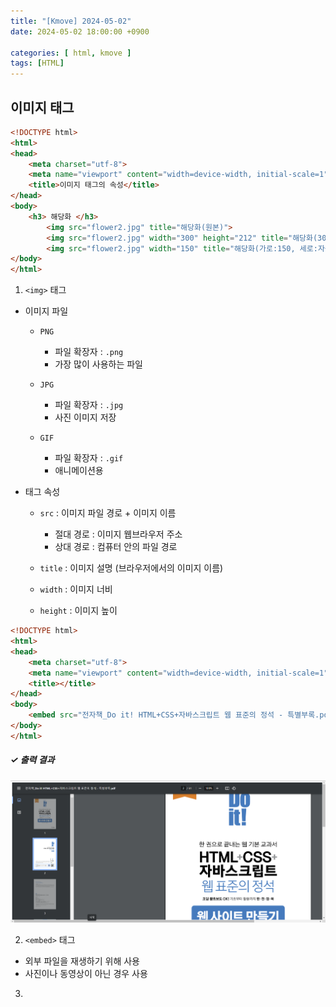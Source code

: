 ```yaml
---
title: "[Kmove] 2024-05-02"
date: 2024-05-02 18:00:00 +0900

categories: [ html, kmove ]
tags: [HTML]
---
```



## 이미지 태그

```html
<!DOCTYPE html>
<html>
<head>
	<meta charset="utf-8">
	<meta name="viewport" content="width=device-width, initial-scale=1">
	<title>이미지 태그의 속성</title>
</head>
<body>
	<h3> 해당화 </h3>
		<img src="flower2.jpg" title="해당화(원본)">
		<img src="flower2.jpg" width="300" height="212" title="해당화(300X212)">
		<img src="flower2.jpg" width="150" title="해당화(가로:150, 세로:자동계산)">
</body>
</html>
```

1. `<img>` 태그
  - 이미지 파일
    - `PNG`
      - 파일 확장자 : `.png`
      - 가장 많이 사용하는 파일
    
    - `JPG`
      - 파일 확장자 : `.jpg`
      - 사진 이미지 저장
    
    - `GIF`
      - 파일 확장자 : `.gif`
      - 애니메이션용
  
  - 태그 속성
    - `src` : 이미지 파일 경로 + 이미지 이름
      - 절대 경로 : 이미지 웹브라우저 주소
      - 상대 경로 : 컴퓨터 안의 파일 경로
    
    - `title` : 이미지 설명 (브라우저에서의 이미지 이름)
    - `width` : 이미지 너비
    - `height` : 이미지 높이


```html
<!DOCTYPE html>
<html>
<head>
	<meta charset="utf-8">
	<meta name="viewport" content="width=device-width, initial-scale=1">
	<title></title>
</head>
<body>
	<embed src="전자책_Do it! HTML+CSS+자바스크립트 웹 표준의 정석 - 특별부록.pdf" width="1920" height="2080"></embed>
</body>
</html>
```

<h5><i> ✓ 출력 결과 </i></h5>

![image](/assets/img/html/result.png) <br/>

2. `<embed>` 태그
  - 외부 파일을 재생하기 위해 사용
  - 사진이나 동영상이 아닌 경우 사용

3. 